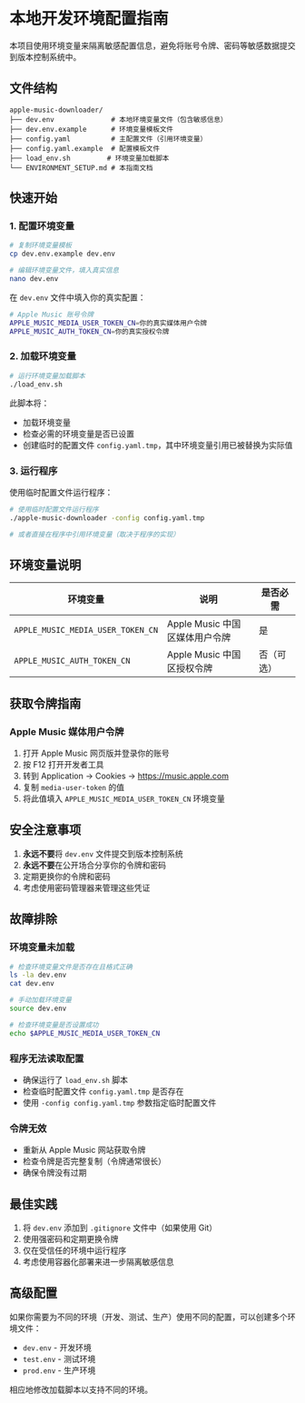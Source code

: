 # 本地开发环境配置指南

本项目使用环境变量来隔离敏感配置信息，避免将账号令牌、密码等敏感数据提交到版本控制系统中。

## 文件结构

```
apple-music-downloader/
├── dev.env              # 本地环境变量文件（包含敏感信息）
├── dev.env.example      # 环境变量模板文件
├── config.yaml          # 主配置文件（引用环境变量）
├── config.yaml.example  # 配置模板文件
├── load_env.sh         # 环境变量加载脚本
└── ENVIRONMENT_SETUP.md # 本指南文档
```

## 快速开始

### 1. 配置环境变量

```bash
# 复制环境变量模板
cp dev.env.example dev.env

# 编辑环境变量文件，填入真实信息
nano dev.env
```

在 `dev.env` 文件中填入你的真实配置：

```bash
# Apple Music 账号令牌
APPLE_MUSIC_MEDIA_USER_TOKEN_CN=你的真实媒体用户令牌
APPLE_MUSIC_AUTH_TOKEN_CN=你的真实授权令牌
```

### 2. 加载环境变量

```bash
# 运行环境变量加载脚本
./load_env.sh
```

此脚本将：
- 加载环境变量
- 检查必需的环境变量是否已设置
- 创建临时的配置文件 `config.yaml.tmp`，其中环境变量引用已被替换为实际值

### 3. 运行程序

使用临时配置文件运行程序：

```bash
# 使用临时配置文件运行程序
./apple-music-downloader -config config.yaml.tmp

# 或者直接在程序中引用环境变量（取决于程序的实现）
```

## 环境变量说明

| 环境变量 | 说明 | 是否必需 |
|---------|------|---------|
| `APPLE_MUSIC_MEDIA_USER_TOKEN_CN` | Apple Music 中国区媒体用户令牌 | 是 |
| `APPLE_MUSIC_AUTH_TOKEN_CN` | Apple Music 中国区授权令牌 | 否（可选） |

## 获取令牌指南

### Apple Music 媒体用户令牌

1. 打开 Apple Music 网页版并登录你的账号
2. 按 F12 打开开发者工具
3. 转到 Application -> Cookies -> https://music.apple.com
4. 复制 `media-user-token` 的值
5. 将此值填入 `APPLE_MUSIC_MEDIA_USER_TOKEN_CN` 环境变量

## 安全注意事项

1. **永远不要**将 `dev.env` 文件提交到版本控制系统
2. **永远不要**在公开场合分享你的令牌和密码
3. 定期更换你的令牌和密码
4. 考虑使用密码管理器来管理这些凭证

## 故障排除

### 环境变量未加载

```bash
# 检查环境变量文件是否存在且格式正确
ls -la dev.env
cat dev.env

# 手动加载环境变量
source dev.env

# 检查环境变量是否设置成功
echo $APPLE_MUSIC_MEDIA_USER_TOKEN_CN
```

### 程序无法读取配置

- 确保运行了 `load_env.sh` 脚本
- 检查临时配置文件 `config.yaml.tmp` 是否存在
- 使用 `-config config.yaml.tmp` 参数指定临时配置文件

### 令牌无效

- 重新从 Apple Music 网站获取令牌
- 检查令牌是否完整复制（令牌通常很长）
- 确保令牌没有过期

## 最佳实践

1. 将 `dev.env` 添加到 `.gitignore` 文件中（如果使用 Git）
2. 使用强密码和定期更换令牌
3. 仅在受信任的环境中运行程序
4. 考虑使用容器化部署来进一步隔离敏感信息

## 高级配置

如果你需要为不同的环境（开发、测试、生产）使用不同的配置，可以创建多个环境文件：

- `dev.env` - 开发环境
- `test.env` - 测试环境
- `prod.env` - 生产环境

相应地修改加载脚本以支持不同的环境。

